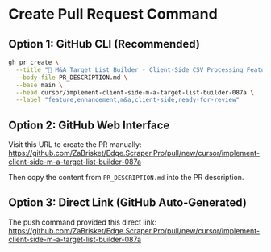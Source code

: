 # Create Pull Request Command

## Option 1: GitHub CLI (Recommended)
```bash
gh pr create \
  --title "🎯 M&A Target List Builder - Client-Side CSV Processing Feature" \
  --body-file PR_DESCRIPTION.md \
  --base main \
  --head cursor/implement-client-side-m-a-target-list-builder-087a \
  --label "feature,enhancement,m&a,client-side,ready-for-review"
```

## Option 2: GitHub Web Interface
Visit this URL to create the PR manually:
https://github.com/ZaBrisket/Edge.Scraper.Pro/pull/new/cursor/implement-client-side-m-a-target-list-builder-087a

Then copy the content from `PR_DESCRIPTION.md` into the PR description.

## Option 3: Direct Link (GitHub Auto-Generated)
The push command provided this direct link:
https://github.com/ZaBrisket/Edge.Scraper.Pro/pull/new/cursor/implement-client-side-m-a-target-list-builder-087a